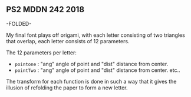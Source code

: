 ## PS2 MDDN 242 2018

-FOLDED-

My final font plays off origami, with each letter consisting of two triangles that overlap, each letter consists of 12 parameters.

The 12 parameters per letter:
  * `pointone` : "ang" angle of point and "dist" distance from center.
  * `pointTwo` : "ang" angle of point and "dist" distance from center.
  etc..

The transform for each function is done in such a way that it gives the illusion of refolding the paper to form a new letter.